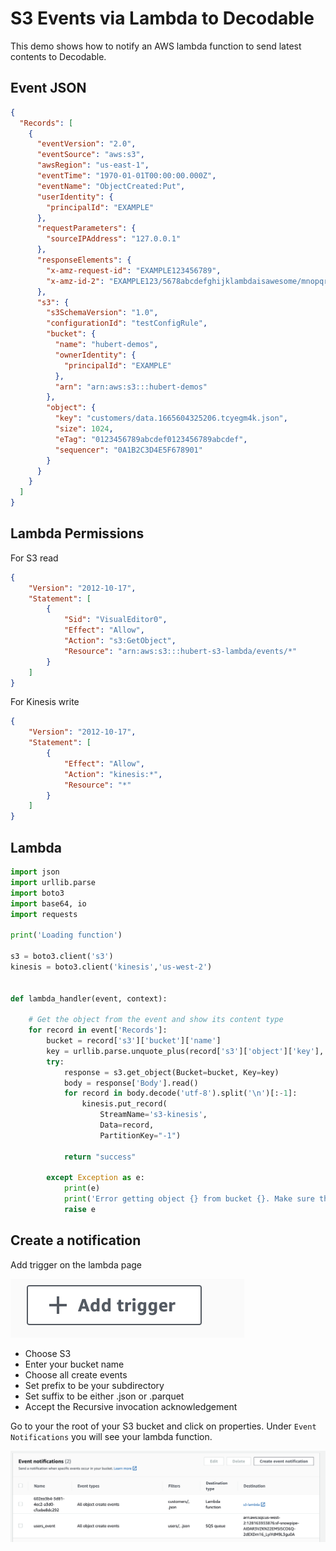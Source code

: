 # S3 Events via Lambda to Decodable
This demo shows how to notify an AWS lambda function to send latest contents to Decodable. 

## Event JSON

```json
{
  "Records": [
    {
      "eventVersion": "2.0",
      "eventSource": "aws:s3",
      "awsRegion": "us-east-1",
      "eventTime": "1970-01-01T00:00:00.000Z",
      "eventName": "ObjectCreated:Put",
      "userIdentity": {
        "principalId": "EXAMPLE"
      },
      "requestParameters": {
        "sourceIPAddress": "127.0.0.1"
      },
      "responseElements": {
        "x-amz-request-id": "EXAMPLE123456789",
        "x-amz-id-2": "EXAMPLE123/5678abcdefghijklambdaisawesome/mnopqrstuvwxyzABCDEFGH"
      },
      "s3": {
        "s3SchemaVersion": "1.0",
        "configurationId": "testConfigRule",
        "bucket": {
          "name": "hubert-demos",
          "ownerIdentity": {
            "principalId": "EXAMPLE"
          },
          "arn": "arn:aws:s3:::hubert-demos"
        },
        "object": {
          "key": "customers/data.1665604325206.tcyegm4k.json",
          "size": 1024,
          "eTag": "0123456789abcdef0123456789abcdef",
          "sequencer": "0A1B2C3D4E5F678901"
        }
      }
    }
  ]
}
```

## Lambda Permissions
For S3 read
```json
{
    "Version": "2012-10-17",
    "Statement": [
        {
            "Sid": "VisualEditor0",
            "Effect": "Allow",
            "Action": "s3:GetObject",
            "Resource": "arn:aws:s3:::hubert-s3-lambda/events/*"
        }
    ]
}
```

For Kinesis write
```json
{
    "Version": "2012-10-17",
    "Statement": [
        {
            "Effect": "Allow",
            "Action": "kinesis:*",
            "Resource": "*"
        }
    ]
}
```

## Lambda

```python
import json
import urllib.parse
import boto3
import base64, io
import requests

print('Loading function')

s3 = boto3.client('s3')
kinesis = boto3.client('kinesis','us-west-2')


def lambda_handler(event, context):

    # Get the object from the event and show its content type
    for record in event['Records']:
        bucket = record['s3']['bucket']['name']
        key = urllib.parse.unquote_plus(record['s3']['object']['key'], encoding='utf-8')
        try:
            response = s3.get_object(Bucket=bucket, Key=key)
            body = response['Body'].read()
            for record in body.decode('utf-8').split('\n')[:-1]:
                kinesis.put_record(
                    StreamName='s3-kinesis',
                    Data=record,
                    PartitionKey="-1")
            
            return "success"
            
        except Exception as e:
            print(e)
            print('Error getting object {} from bucket {}. Make sure they exist and your bucket is in the same region as this function.'.format(key, bucket))
            raise e

```

## Create a notification

Add trigger on the lambda page

![alt](images/add-trigger.png)
- Choose S3
- Enter your bucket name
- Choose all create events
- Set prefix to be your subdirectory
- Set suffix to be either .json or .parquet
- Accept the Recursive invocation acknowledgement

Go to your the root of your S3 bucket and click on properties. Under `Event Notifications` you will see your lambda function.

![alt](images/s3-event-not.png)